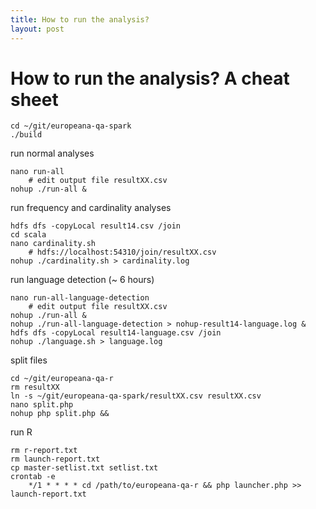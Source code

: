 ```yaml
---
title: How to run the analysis?
layout: post
---
```


# How to run the analysis? A cheat sheet

```
cd ~/git/europeana-qa-spark
./build
```

run normal analyses

```
nano run-all
	# edit output file resultXX.csv
nohup ./run-all &
```

run frequency and cardinality analyses

```
hdfs dfs -copyLocal result14.csv /join
cd scala
nano cardinality.sh
	# hdfs://localhost:54310/join/resultXX.csv
nohup ./cardinality.sh > cardinality.log
```

run language detection (~ 6 hours)

```
nano run-all-language-detection
	# edit output file resultXX.csv
nohup ./run-all &
nohup ./run-all-language-detection > nohup-result14-language.log &
hdfs dfs -copyLocal result14-language.csv /join
nohup ./language.sh > language.log
```

split files

```
cd ~/git/europeana-qa-r
rm resultXX
ln -s ~/git/europeana-qa-spark/resultXX.csv resultXX.csv
nano split.php
nohup php split.php &&
```

run R

```
rm r-report.txt
rm launch-report.txt
cp master-setlist.txt setlist.txt
crontab -e
	*/1 * * * * cd /path/to/europeana-qa-r && php launcher.php >> launch-report.txt
```
